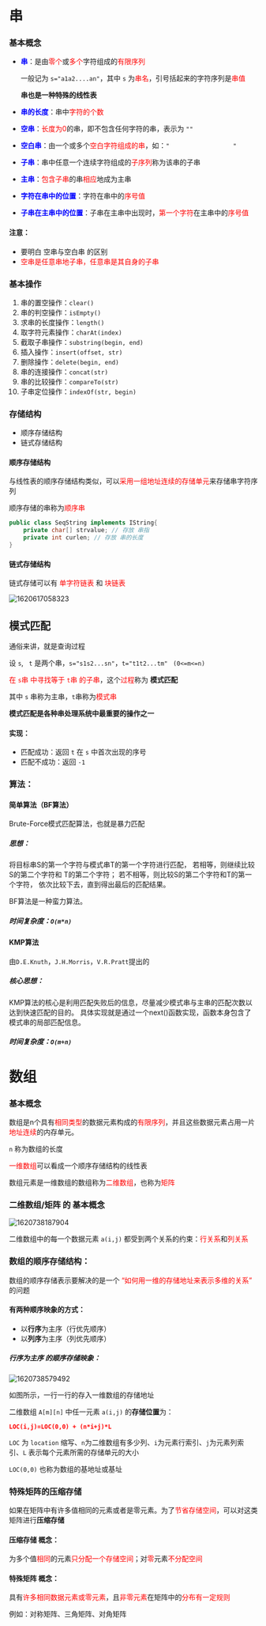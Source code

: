 # 串

### 基本概念

* <font color=blue>**串**</font>：是由<font color=red>零个</font>或<font color=red>多个</font>字符组成的<font color=red>有限序列</font>

  一般记为 `s="a1a2....an"`，其中 `s` 为<font color=red>串名</font>，引号括起来的字符序列是<font color=red>串值</font>

  **串也是一种特殊的线性表**

* <font color=blue>**串的长度**</font>：串中<font color=red>字符的个数</font>

* <font color=blue>**空串**</font>：<font color=red>长度为0</font>的串，即不包含任何字符的串，表示为 `""`

* <font color=blue>**空白串**</font>：由一个或多个<font color=red>空白字符组成的串</font>，如：`"                  "`

* <font color=blue>**子串**</font>：串中任意一个连续字符组成的<font color=red>子序列</font>称为该串的子串

* <font color=blue>**主串**</font>：<font color=red>包含子串</font>的串<font color=red>相应</font>地成为主串

* <font color=blue>**字符在串中的位置**</font>：字符在串中的<font color=red>序号值</font>

* <font color=blue>**子串在主串中的位置**</font>：子串在主串中出现时，<font color=red>第一个字符</font>在主串中的<font color=red>序号值</font>

#### 注意：

* 要明白 空串与空白串 的区别
* <font color=red>空串是任意串地子串，任意串是其自身的子串</font>

### 基本操作

1. 串的置空操作：`clear()`
2. 串的判空操作：`isEmpty()`
3. 求串的长度操作：`length()`
4. 取字符元素操作：`charAt(index)`
5. 截取子串操作：`substring(begin, end)`
6. 插入操作：`insert(offset, str)`
7. 删除操作：`delete(begin, end)`
8. 串的连接操作：`concat(str)`
9. 串的比较操作：`compareTo(str)`
10. 子串定位操作：`indexOf(str, begin)`

### 存储结构

* 顺序存储结构
* 链式存储结构

#### 顺序存储结构

与线性表的顺序存储结构类似，可以<font color=red>采用一组地址连续的存储单元</font>来存储串字符序列

顺序存储的串称为<font color=red>顺序串</font>

```java
public class SeqString implements IString{
    private char[] strvalue; // 存放 串指
    private int curlen; // 存放 串的长度
}
```

#### 链式存储结构

链式存储可以有 <font color=red>单字符链表</font> 和 <font color=red>块链表</font>

![1620617058323](数据结构.assets/1620617058323.png)





## 模式匹配

通俗来讲，就是查询过程

设 `s`, ` t` 是两个串，`s="s1s2...sn"`，`t="t1t2...tm"` ` (0<=m<=n)`

<font color=red>在 `s`串 中寻找等于 `t`串 的子串</font>，这个<font color=red>过程</font>称为 **模式匹配**

其中 `s` 串称为主串，`t`串称为<font color=red>模式串</font>

**模式匹配是各种串处理系统中最重要的操作之一**

#### 实现：

* 匹配成功：返回 `t` 在 `s` 中首次出现的序号
* 匹配不成功：返回 `-1`

### 算法：

#### 简单算法（BF算法）

Brute-Force模式匹配算法，也就是暴力匹配

##### 思想：

将目标串S的第一个字符与模式串T的第一个字符进行匹配，
若相等，则继续比较S的第二个字符和 T的第二个字符； 若不相等，则比较S的第二个字符和T的第一个字符， 依次比较下去，直到得出最后的匹配结果。

BF算法是一种蛮力算法。

##### 时间复杂度：`O(m*n)`



#### KMP算法

由`D.E.Knuth`，`J.H.Morris`，`V.R.Pratt`提出的

##### 核心思想：

KMP算法的核心是利用匹配失败后的信息，尽量减少模式串与主串的匹配次数以达到快速匹配的目的。
具体实现就是通过一个next()函数实现，函数本身包含了模式串的局部匹配信息。

##### 时间复杂度：`O(m+n)`



# 数组

### 基本概念

数组是n个具有<font color=red>相同类型</font>的数据元素构成的<font color=red>有限序列</font>，并且这些数据元素占用一片<font color=red>地址连续</font>的内存单元。

`n` 称为数组的长度

<font color=red>一维数组</font>可以看成一个顺序存储结构的线性表

数组元素是一维数组的数组称为<font color=red>二维数组</font>，也称为<font color=red>矩阵</font>

### 二维数组/矩阵 的 基本概念

![1620738187904](数据结构.assets/1620738187904.png)

二维数组中的每一个数据元素 `a(i,j)` 都受到两个关系的约束：<font color=red>行关系</font>和<font color=red>列关系</font>



### 数组的顺序存储结构：

数组的顺序存储表示要解决的是一个 <font color=red>“如何用一维的存储地址来表示多维的关系”</font> 的问题

#### 有两种顺序映象的方式：

* 以**行序**为主序（行优先顺序）
* 以**列序**为主序（列优先顺序）

##### 行序为主序 的顺序存储映象：

![1620738579492](数据结构.assets/1620738579492.png)

如图所示，一行一行的存入一维数组的存储地址

二维数组 `A[m][n]` 中任一元素 `a(i,j)` 的**存储位置**为：

<font color=red>**`LOC(i,j)=LOC(0,0) + (n*i+j)*L`**</font>

`LOC` 为 `location` 缩写、`n`为二维数组有多少列、`i`为元素行索引、`j`为元素列索引、`L` 表示每个元素所需的存储单元的大小

`LOC(0,0)` 也称为数组的基地址或基址



### 特殊矩阵的压缩存储

如果在矩阵中有许多值相同的元素或者是零元素。为了<font color=red>节省存储空间</font>，可以对这类矩阵进行**压缩存储**

#### 压缩存储 概念：

为多个值<font color=red>相同</font>的元素<font color=red>只分配一个存储空间</font>；对<font color=red>零</font>元素<font color=red>不分配空间</font>

#### 特殊矩阵 概念：

具有<font color=red>许多相同数据元素或零元素</font>，且<font color=red>非零元素</font>在矩阵中的<font color=red>分布有一定规则</font>

例如：对称矩阵、三角矩阵、对角矩阵

